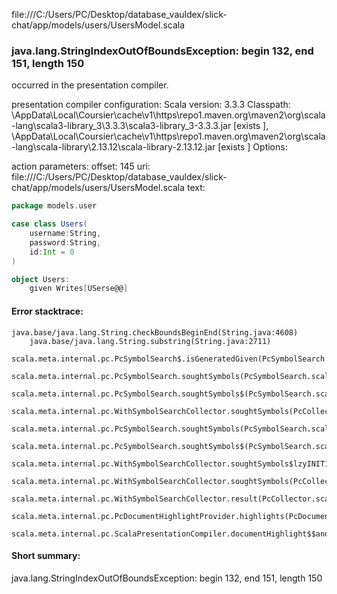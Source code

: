file:///C:/Users/PC/Desktop/database_vauldex/slick-chat/app/models/users/UsersModel.scala
### java.lang.StringIndexOutOfBoundsException: begin 132, end 151, length 150

occurred in the presentation compiler.

presentation compiler configuration:
Scala version: 3.3.3
Classpath:
<HOME>\AppData\Local\Coursier\cache\v1\https\repo1.maven.org\maven2\org\scala-lang\scala3-library_3\3.3.3\scala3-library_3-3.3.3.jar [exists ], <HOME>\AppData\Local\Coursier\cache\v1\https\repo1.maven.org\maven2\org\scala-lang\scala-library\2.13.12\scala-library-2.13.12.jar [exists ]
Options:



action parameters:
offset: 145
uri: file:///C:/Users/PC/Desktop/database_vauldex/slick-chat/app/models/users/UsersModel.scala
text:
```scala
package models.user

case class Users(
    username:String,
    password:String,
    id:Int = 0
)

object Users:
    given Writes[USerse@@]


```



#### Error stacktrace:

```
java.base/java.lang.String.checkBoundsBeginEnd(String.java:4608)
	java.base/java.lang.String.substring(String.java:2711)
	scala.meta.internal.pc.PcSymbolSearch$.isGeneratedGiven(PcSymbolSearch.scala:281)
	scala.meta.internal.pc.PcSymbolSearch.soughtSymbols(PcSymbolSearch.scala:127)
	scala.meta.internal.pc.PcSymbolSearch.soughtSymbols$(PcSymbolSearch.scala:24)
	scala.meta.internal.pc.WithSymbolSearchCollector.soughtSymbols(PcCollector.scala:359)
	scala.meta.internal.pc.PcSymbolSearch.soughtSymbols(PcSymbolSearch.scala:51)
	scala.meta.internal.pc.PcSymbolSearch.soughtSymbols$(PcSymbolSearch.scala:24)
	scala.meta.internal.pc.WithSymbolSearchCollector.soughtSymbols$lzyINIT1(PcCollector.scala:359)
	scala.meta.internal.pc.WithSymbolSearchCollector.soughtSymbols(PcCollector.scala:359)
	scala.meta.internal.pc.WithSymbolSearchCollector.result(PcCollector.scala:366)
	scala.meta.internal.pc.PcDocumentHighlightProvider.highlights(PcDocumentHighlightProvider.scala:32)
	scala.meta.internal.pc.ScalaPresentationCompiler.documentHighlight$$anonfun$1(ScalaPresentationCompiler.scala:187)
```
#### Short summary: 

java.lang.StringIndexOutOfBoundsException: begin 132, end 151, length 150